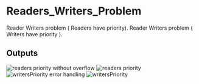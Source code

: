 # Readers_Writers_Problem
Reader Writers problem ( Readers have priority). Reader Writers problem ( Writers have priority ).

## Outputs
![readers priority without overflow](https://user-images.githubusercontent.com/48133426/103028001-f1355e80-457c-11eb-841f-1efee594ad92.png)
![readers priority](https://user-images.githubusercontent.com/48133426/103028005-f397b880-457c-11eb-8885-418eb772121b.png)
![writersPriority error handling](https://user-images.githubusercontent.com/48133426/103028016-f72b3f80-457c-11eb-9c72-f11e1ea3e93d.png)
![writersPriority](https://user-images.githubusercontent.com/48133426/103028027-fa263000-457c-11eb-835a-3db7dae93996.png)
